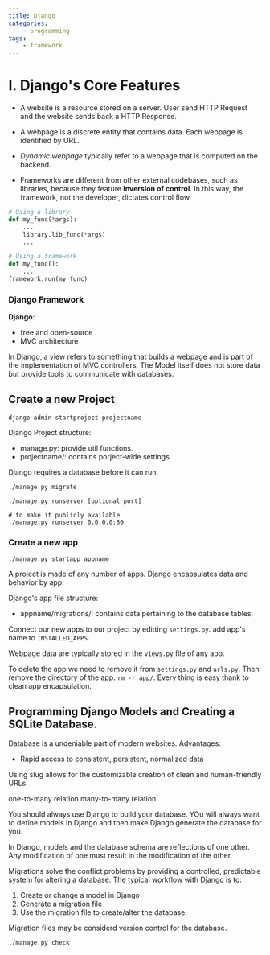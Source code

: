 ```yaml
---
title: Django
categories:
    - programming
tags:
    - framework
---
```


# I. Django's Core Features

- A website is a resource stored on a server. User send HTTP Request and the website sends back a HTTP Response.

- A webpage is a discrete entity that contains data. Each webpage is identified by URL.

- *Dynamic webpage* typically refer to a webpage that is computed on the backend.

- Frameworks are different from other external codebases, such as libraries, because they feature **inversion of control**. In this way, the framework, not the developer, dictates control flow.

```python
# Using a library
def my_func(*args):
    ...
    library.lib_func(*args)
    ...

# Using a framework
def my_func():
    ...
framework.run(my_func)
```

### Django Framework
**Django**:
- free and open-source
- MVC architecture

In Django, a view refers to something that builds a webpage and is part of the implementation of MVC controllers. The Model itself does not store data but provide tools to communicate with databases.



## Create a new Project
```
django-admin startproject projectname
```

Django Project structure:
- manage.py: provide util functions.
- projectname/: contains porject-wide settings.


Django requires a database before it can run.
```
./manage.py migrate
```

```
./manage.py runserver [optional port]

# to make it publicly available
./manage.py runserver 0.0.0.0:80
```



### Create a new app
```
./manage.py startapp appname
```

A project is made of any number of apps.
Django encapsulates data and behavior by app.



Django's app file structure:
- appname/migrations/: contains data pertaining to the database tables.

Connect our new apps to our project by editting `settings.py`. add app's name to `INSTALLED_APPS`.

Webpage data are typically stored in the `views.py` file of any app.

To delete the app we need to remove it from `settings.py` and `urls.py`. Then remove the directory of the app. `rm -r app/`. Every thing is easy thank to clean app encapsulation.

## Programming Django Models and Creating a SQLite Database.
Database is a undeniable part of modern websites.
Advantages:
- Rapid access to consistent, persistent, normalized data

Using slug allows for the customizable creation of clean and human-friendly URLs.


one-to-many relation
many-to-many relation

You should always use Django to build your database. YOu will always want to define models in Django and then make Django generate the database for you.

In Django, models and the database schema are reflections of one other. Any modification of one must result in the modification of the other.

Migrations solve the conflict problems by providing a controlled, predictable system for altering a database. The typical workflow with Django is to:
1. Create or change a model in Django
2. Generate a migration file
3. Use the migration file to create/alter the database.


Migration files may be considerd version control for the database.

```
./manage.py check
```